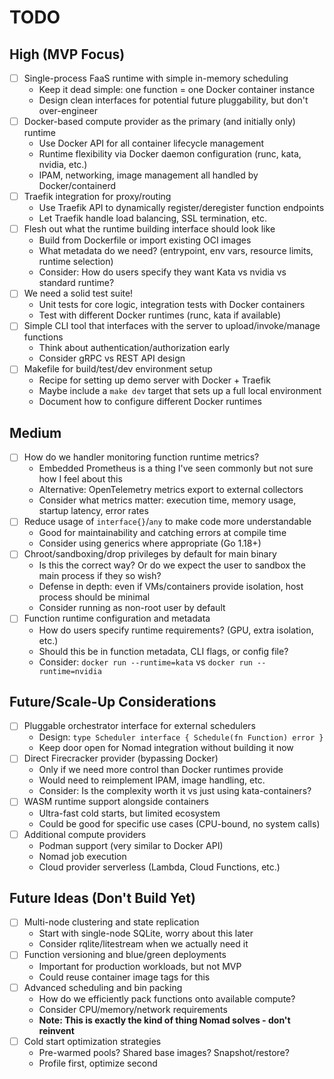 # TODO

## High (MVP Focus)
- [ ] Single-process FaaS runtime with simple in-memory scheduling
    - Keep it dead simple: one function = one Docker container instance
    - Design clean interfaces for potential future pluggability, but don't over-engineer
- [ ] Docker-based compute provider as the primary (and initially only) runtime
    - Use Docker API for all container lifecycle management
    - Runtime flexibility via Docker daemon configuration (runc, kata, nvidia, etc.)
    - IPAM, networking, image management all handled by Docker/containerd
- [ ] Traefik integration for proxy/routing
    - Use Traefik API to dynamically register/deregister function endpoints
    - Let Traefik handle load balancing, SSL termination, etc.
- [ ] Flesh out what the runtime building interface should look like
    - Build from Dockerfile or import existing OCI images
    - What metadata do we need? (entrypoint, env vars, resource limits, runtime selection)
    - Consider: How do users specify they want Kata vs nvidia vs standard runtime?
- [ ] We need a solid test suite!
    - Unit tests for core logic, integration tests with Docker containers
    - Test with different Docker runtimes (runc, kata if available)
- [ ] Simple CLI tool that interfaces with the server to upload/invoke/manage functions
    - Think about authentication/authorization early
    - Consider gRPC vs REST API design
- [ ] Makefile for build/test/dev environment setup
    - Recipe for setting up demo server with Docker + Traefik
    - Maybe include a `make dev` target that sets up a full local environment
    - Document how to configure different Docker runtimes

## Medium
- [ ] How do we handler monitoring function runtime metrics?
    - Embedded Prometheus is a thing I've seen commonly but not sure how I feel about this
    - Alternative: OpenTelemetry metrics export to external collectors
    - Consider what metrics matter: execution time, memory usage, startup latency, error rates
- [ ] Reduce usage of `interface{}`/`any` to make code more understandable
    - Good for maintainability and catching errors at compile time
    - Consider using generics where appropriate (Go 1.18+)
- [ ] Chroot/sandboxing/drop privileges by default for main binary
    - Is this the correct way? Or do we expect the user to sandbox the main process if they so wish?
    - Defense in depth: even if VMs/containers provide isolation, host process should be minimal
    - Consider running as non-root user by default
- [ ] Function runtime configuration and metadata
    - How do users specify runtime requirements? (GPU, extra isolation, etc.)
    - Should this be in function metadata, CLI flags, or config file?
    - Consider: `docker run --runtime=kata` vs `docker run --runtime=nvidia`

## Future/Scale-Up Considerations
- [ ] Pluggable orchestrator interface for external schedulers
    - Design: `type Scheduler interface { Schedule(fn Function) error }`
    - Keep door open for Nomad integration without building it now
- [ ] Direct Firecracker provider (bypassing Docker)
    - Only if we need more control than Docker runtimes provide
    - Would need to reimplement IPAM, image handling, etc.
    - Consider: Is the complexity worth it vs just using kata-containers?
- [ ] WASM runtime support alongside containers
    - Ultra-fast cold starts, but limited ecosystem
    - Could be good for specific use cases (CPU-bound, no system calls)
- [ ] Additional compute providers
    - Podman support (very similar to Docker API)
    - Nomad job execution
    - Cloud provider serverless (Lambda, Cloud Functions, etc.)

## Future Ideas (Don't Build Yet)
- [ ] Multi-node clustering and state replication
    - Start with single-node SQLite, worry about this later
    - Consider rqlite/litestream when we actually need it 
- [ ] Function versioning and blue/green deployments
    - Important for production workloads, but not MVP
    - Could reuse container image tags for this
- [ ] Advanced scheduling and bin packing
    - How do we efficiently pack functions onto available compute?
    - Consider CPU/memory/network requirements
    - **Note: This is exactly the kind of thing Nomad solves - don't reinvent**
- [ ] Cold start optimization strategies
    - Pre-warmed pools? Shared base images? Snapshot/restore?
    - Profile first, optimize second
